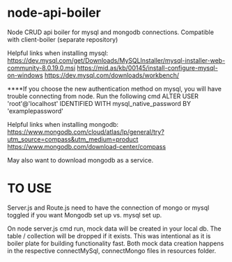 # node-api-boiler
Node CRUD api boiler for mysql and mongodb connections. Compatible with client-boiler (separate repository)

Helpful links when installing mysql:
https://dev.mysql.com/get/Downloads/MySQLInstaller/mysql-installer-web-community-8.0.19.0.msi
https://mid.as/kb/00145/install-configure-mysql-on-windows
https://dev.mysql.com/downloads/workbench/

****If you choose the new authentication method on mysql, you will have trouble connecting from node. Run the following cmd
ALTER USER 'root'@'localhost' IDENTIFIED WITH mysql_native_password BY 'examplepassword'

Helpful links when installing mongodb:
https://www.mongodb.com/cloud/atlas/lp/general/try?utm_source=compass&utm_medium=product
https://www.mongodb.com/download-center/compass

May also want to download mongodb as a service.

# TO USE
Server.js and Route.js need to have the connection of mongo or mysql toggled if you want Mongodb set up vs. mysql set up.

On node server.js cmd run, mock data will be created in your local db. The table / collection will be dropped if it exists.
This was intentional as it is boiler plate for building functionality fast. Both mock data creation happens in the respective connectMySql, connectMongo files in resources folder.
